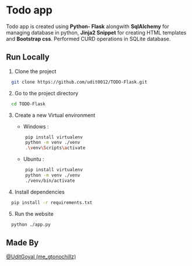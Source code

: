 
# Todo app

Todo app is created using **Python- Flask** alongwith **SqlAlchemy** for managing database in python, **Jinja2 Snippet** for creating HTML templates and **Bootstrap css**.
Performed CURD operations in SQLite database.

## Run Locally

1. Clone the project
```bash
  git clone https://github.com/udit0012/TODO-Flask.git
```
2. Go to the project directory
```bash
  cd TODO-Flask
```
3. Create a new Virtual environment
    * Windows : 
    ```bash
        pip install virtualenv
        python -m venv ./venv
        .\venv\Scripts\activate
    ```
    * Ubuntu :
    ```bash
        pip install virtualenv
        python -m venv ./venv
        ./venv/bin/activate
    ``` 

4. Install dependencies
```bash
  pip install -r requirements.txt
```
5. Run the website

```bash
  python ./app.py
```

## Made By

[@UditGoyal (me_gtonochillz)](https://github.com/udit0012)

